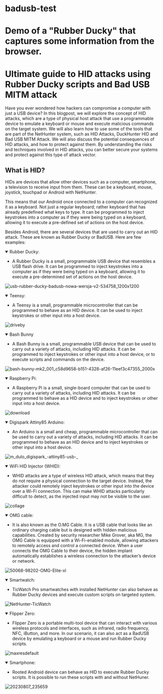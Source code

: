 # badusb-test
# Demo of a "Rubber Ducky" that captures some information from the browser.

# Ultimate guide to HID attacks using Rubber Ducky scripts and Bad USB MITM attack

Have you ever wondered how hackers can compromise a computer with just a USB device? In this blogpost, we will explore the concept of HID attacks, which are a type of physical host attack that use a programmable device to emulate a keyboard or mouse and execute malicious commands on the target system. We will also learn how to use some of the tools that are part of the NetHunter system, such as HID Attacks, DuckHunter HID and Bad USB MITM Attack. We will also discuss the potential consequences of HID attacks, and how to protect against them. By understanding the risks and techniques involved in HID attacks, you can better secure your systems and protect against this type of attack vector.


## What is HID?

HIDs are devices that allow other devices such as a computer, smartphone, a television to receive input from them. These can be a keyboard, mouse, joystick, touchpad or Android with NetHunter.

This means that our Android once connected to a computer can recognized it as a keyboard. Not just a regular keyboard; rather keyboard that has already predefined what keys to type. It can be programmed to inject keystrokes into a computer as if they were being typed on a keyboard, allowing it to execute a pre-defined set of actions on the host device.

Besides Android, there are several devices that are used to carry out an HID attack. These are known as Rubber Ducky or BadUSB. Here are few examples:


<details open>
    <summary>Rubber Ducky:</summary>
    <ul>
        <li>A Rubber Ducky is a small, programmable USB device that resembles a USB flash drive. It can be programmed to inject keystrokes into a computer as if they were being typed on a keyboard, allowing it to execute a pre-determined set of actions on the host device.</li>
    </ul>
 </details>
 
![usb-rubber-ducky-badusb-nowa-wersja-v2-534758_1200x1200](https://github.com/MMVonnSeek/badusb-test/assets/89359847/c0769d0a-8897-4578-a458-995272d3ce48)

<details open>
    <summary>Teensy:</summary>
    <ul>
        <li>A Teensy is a small, programmable microcontroller that can be programmed to behave as an HID device. It can be used to inject keystrokes or other input into a host device.</li>
    </ul>
 </details>

![driveby](https://github.com/MMVonnSeek/badusb-test/assets/89359847/97aa802e-107d-4d3b-bfaa-0a619827c26b)


 <details open>
    <summary>Bash Bunny</summary>
    <ul>
        <li>A Bash Bunny is a small, programmable USB device that can be used to carry out a variety of attacks, including HID attacks. It can be programmed to inject keystrokes or other input into a host device, or to execute scripts and commands on the device.</li>
    </ul>
 </details>

![bash-bunny-mk2_001_c58d9658-b151-4328-af26-11eef3c47355_2000x](https://github.com/MMVonnSeek/badusb-test/assets/89359847/acdc7bd9-8d3d-4517-b048-a43cd7490d77)


 <details open>
    <summary>Raspberry Pi:</summary>
    <ul>
        <li> A Raspberry Pi is a small, single-board computer that can be used to carry out a variety of attacks, including HID attacks. It can be programmed to behave as a HID device and to inject keystrokes or other input into a host device.</li>
    </ul>
 </details>

![download](https://github.com/MMVonnSeek/badusb-test/assets/89359847/0354432f-053f-468c-9461-d95cf7cfb2e3)


 <details open>
    <summary>Digispark Attiny85 Arduino:</summary>
    <ul>
        <li>An Arduino is a small and cheap, programmable microcontroller that can be used to carry out a variety of attacks, including HID attacks. It can be programmed to behave as an HID device and to inject keystrokes or other input into a host device.</li>
    </ul>
 </details>

![m_dulo_digispark_-_attiny85_-_usb_-_](https://github.com/MMVonnSeek/badusb-test/assets/89359847/662cbbbf-6589-451b-ab78-a6427bee3944)


 <details open>
    <summary>WiFi HID Injector (WHID):</summary>
    <ul>
        <li>WHID attacks are a type of wireless HID attack, which means that they do not require a physical connection to the target device. Instead, the attacker could remotely inject keystrokes or other input into the device over a Wi-Fi connection. This can make WHID attacks particularly difficult to detect, as the injected input may not be visible to the user.</li>
    </ul>
 </details>

![collage](https://github.com/MMVonnSeek/badusb-test/assets/89359847/4f0cc29d-40e9-472e-8baf-0e26aa9b697d)


 <details open>
    <summary>OMG cable:</summary>
    <ul>
        <li>It is also known as the O.MG Cable. It is a USB cable that looks like an ordinary charging cable but is designed with hidden malicious capabilities. Created by security researcher Mike Grover, aka MG, the OMG Cable is equipped with a Wi-Fi-enabled module, allowing attackers to remotely access and control a connected device. When a user connects the OMG Cable to their device, the hidden implant automatically establishes a wireless connection to the attacker’s device or network.</li>
    </ul>
 </details>

![50068-98202-OMG-Elite-xl](https://github.com/MMVonnSeek/badusb-test/assets/89359847/0cd71395-47fd-4d1f-b375-4fab9b2ac881)


 <details open>
    <summary>Smartwatch:</summary>
    <ul>
        <li>TicWatch Pro smartwatches with installed NetHunter can also behave as Rubber Ducky devices and execute custom scripts on targeted system.</li>
    </ul>
 </details>

![NetHunter-TicWatch](https://github.com/MMVonnSeek/badusb-test/assets/89359847/b07abdb9-9724-4041-bd9c-7d0066d01a65)


  <details open>
    <summary>Flipper Zero:</summary>
    <ul>
        <li>Flipper Zero is a portable multi-tool device that can interact with various wireless protocols and interfaces, such as infrared, radio frequency, NFC, iButton, and more. In our scenario, it can also act as a BadUSB device by emulating a keyboard or a mouse and run Rubber Ducky scripts.</li>
    </ul>
 </details>

![maxresdefault](https://github.com/MMVonnSeek/badusb-test/assets/89359847/e2c3b7ed-0dfc-4186-ad65-a494515133c7)


 <details open>
    <summary>Smartphone:</summary>
    <ul>
        <li>Rooted Android device can behave as HID to execute Rubber Ducky scripts. It is possible to run these scripts with and without NetHuner.</li>
    </ul>
 </details>

![20230807_235659](https://github.com/MMVonnSeek/badusb-test/assets/89359847/31826073-5dc5-41ec-bd19-ea27f07cb228)

